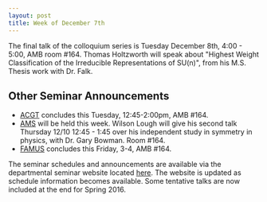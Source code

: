 ```yaml
---
layout: post
title: Week of December 7th
---
```


The final talk of the colloquium series is Tuesday December 8th, 4:00 - 5:00, AMB room #164.
Thomas Holtzworth will speak about "Highest Weight Classification of the Irreducible Representations of SU(n)", from his M.S. Thesis work with Dr. Falk.

## Other Seminar Announcements ##

- [ACGT](acgtFall2015) concludes this Tuesday, 12:45-2:00pm,  AMB #164.
- [AMS](amsFall2015) will be held this week.  Wilson Lough will give his second talk Thursday 12/10 12:45 - 1:45 over his independent study in symmetry in physics, with Dr. Gary Bowman.  Room #164.
- [FAMUS](famusFall2015) concludes this Friday, 3-4, AMB #164.

The seminar schedules and announcements are available via the departmental seminar website located [here](http://naumathstat.github.io/seminars).
The website is updated as  schedule information becomes available.
Some tentative talks are now included at the end for Spring 2016.

